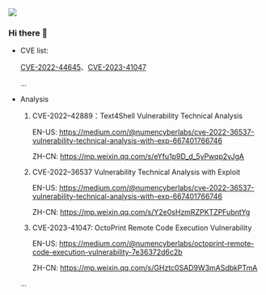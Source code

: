 ![](https://komarev.com/ghpvc/?username=rggu2zr)

### Hi there 👋



<!--
**rggu2zr/rggu2zr** is a ✨ _special_ ✨ repository because its `README.md` (this file) appears on your GitHub profile.

Here are some ideas to get you started:

- 🔭 I’m currently working on ...
- 🌱 I’m currently learning ...
- 👯 I’m looking to collaborate on ...
- 🤔 I’m looking for help with ...
- 💬 Ask me about ...
- 📫 How to reach me: ...
- 😄 Pronouns: ...
- ⚡ Fun fact: ...
-->

- CVE list:
  
  [CVE-2022-44645](https://lists.apache.org/thread/zlcfmvt65blqc4n6fxypg6f0ns8fqfz4)、[CVE-2023-41047](https://github.com/advisories/GHSA-fwfg-vprh-97ph)

  ...

- Analysis
  1. CVE-2022–42889：Text4Shell Vulnerability Technical Analysis
     
     EN-US: https://medium.com/@numencyberlabs/cve-2022-36537-vulnerability-technical-analysis-with-exp-667401766746
     
     ZH-CN: https://mp.weixin.qq.com/s/eYfu1p9D_d_5yPwqp2yJgA
     
  2. CVE-2022–36537 Vulnerability Technical Analysis with Exploit
     
     EN-US: https://medium.com/@numencyberlabs/cve-2022-36537-vulnerability-technical-analysis-with-exp-667401766746
     
     ZH-CN: https://mp.weixin.qq.com/s/Y2e0sHzmRZPKTZPFubntYg
     
  3. CVE-2023-41047: OctoPrint Remote Code Execution Vulnerability

     EN-US: https://medium.com/@numencyberlabs/octoprint-remote-code-execution-vulnerability-7e36372d6c2b

     ZH-CN: https://mp.weixin.qq.com/s/GHztc0SAD9W3mASdbkPTmA

  ...

     
